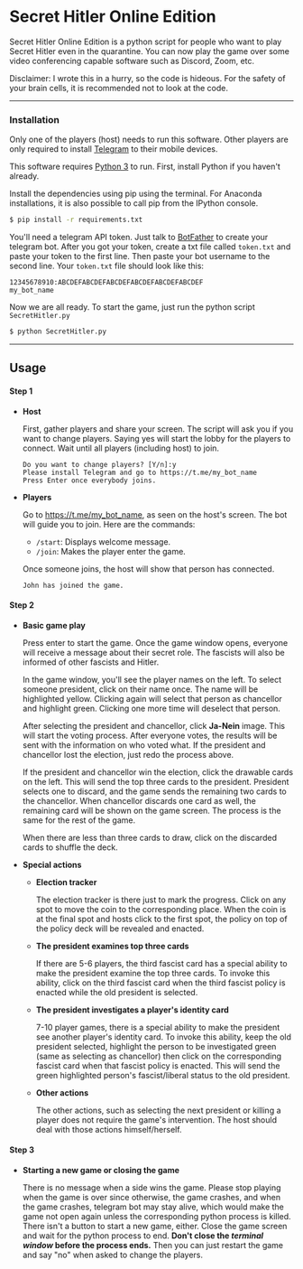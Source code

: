 # Secret Hitler Online Edition

Secret Hitler Online Edition is a python script for people who want to play Secret Hitler even in the quarantine. You can now play the game over some video conferencing capable software such as Discord, Zoom, etc.

Disclaimer: I wrote this in a hurry, so the code is hideous. For the safety of your brain cells, it is recommended not to look at the code.

---
### Installation

Only one of the players (host) needs to run this software. Other players are only required to install [Telegram](https://telegram.org/) to their mobile devices.

This software requires [Python 3](https://www.python.org/downloads/) to run. First, install Python if you haven't already. 

Install the dependencies using pip using the terminal. For Anaconda installations, it is also possible to call pip from the IPython console. 

```sh
$ pip install -r requirements.txt
```

You'll need a telegram API token. Just talk to [BotFather](https://t.me/botfather) to create your telegram bot. After you got your token, create a txt file called `token.txt` and paste your token to the first line. Then paste your bot username to the second line. Your `token.txt` file should look like this:
```
12345678910:ABCDEFABCDEFABCDEFABCDEFABCDEFABCDEF
my_bot_name
```

Now we are all ready. To start the game, just run the python script `SecretHitler.py`

```sh
$ python SecretHitler.py
```

---
## Usage

#### Step 1

- **Host**

    First, gather players and share your screen. The script will ask you if you want to change players. Saying yes will start the lobby for the players to connect. Wait until all players (including host) to join.
    ```
    Do you want to change players? [Y/n]:y
    Please install Telegram and go to https://t.me/my_bot_name
    Press Enter once everybody joins.
    ```
- **Players**

    Go to https://t.me/my_bot_name, as seen on the host's screen. The bot will guide you to join. Here are the commands:
    * `/start`: Displays welcome message.
    * `/join`: Makes the player enter the game.

    Once someone joins, the host will show that person has connected.
    ```
    John has joined the game.
    ```
#### Step 2
- **Basic game play**
  
    Press enter to start the game. Once the game window opens, everyone will receive a message about their secret role. The fascists will also be informed of other fascists and Hitler. 

    In the game window, you'll see the player names on the left. To select someone president, click on their name once. The name will be highlighted yellow. Clicking again will select that person as chancellor and highlight green. Clicking one more time will deselect that person.

    After selecting the president and chancellor, click **Ja-Nein** image. This will start the voting process. After everyone votes, the results will be sent with the information on who voted what. If the president and chancellor lost the election, just redo the process above.
    
    If the president and chancellor win the election, click the drawable cards on the left. This will send the top three cards to the president. President selects one to discard, and the game sends the remaining two cards to the chancellor. When chancellor discards one card as well, the remaining card will be shown on the game screen. The process is the same for the rest of the game.
    
    When there are less than three cards to draw, click on the discarded cards to shuffle the deck.
    
- **Special actions**
    - **Election tracker**
        
        The election tracker is there just to mark the progress. Click on any spot to move the coin to the corresponding place. When the coin is at the final spot and hosts click to the first spot, the policy on top of the policy deck will be revealed and enacted.

    - **The president examines top three cards**
        
        If there are 5-6 players, the third fascist card has a special ability to make the president examine the top three cards. To invoke this ability, click on the third fascist card when the third fascist policy is enacted while the old president is selected.
    
    - **The president investigates a player's identity card**
        
        7-10 player games, there is a special ability to make the president see another player's identity card. To invoke this ability, keep the old president selected, highlight the person to be investigated green (same as selecting as chancellor) then click on the corresponding fascist card when that fascist policy is enacted. This will send the green highlighted person's fascist/liberal status to the old president. 
    
    - **Other actions**
        
        The other actions, such as selecting the next president or killing a player does not require the game's intervention. The host should deal with those actions himself/herself.
    
#### Step 3
- **Starting a new game or closing the game**
    
    There is no message when a side wins the game. Please stop playing when the game is over since otherwise, the game crashes, and when the game crashes, telegram bot may stay alive, which would make the game not open again unless the corresponding python process is killed.
There isn't a button to start a new game, either. Close the game screen and wait for the python process to end. **Don't close the _terminal window_ before the process ends.** Then you can just restart the game and say "no" when asked to change the players.



